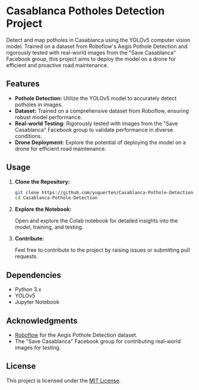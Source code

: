 # Casablanca Potholes Detection Project

Detect and map potholes in Casablanca using the YOLOv5 computer vision model. Trained on a dataset from Roboflow's Aegis Pothole Detection and rigorously tested with real-world images from the "Save Casablanca" Facebook group, this project aims to deploy the model on a drone for efficient and proactive road maintenance.

## Features

- **Pothole Detection:** Utilize the YOLOv5 model to accurately detect potholes in images.
- **Dataset:** Trained on a comprehensive dataset from Roboflow, ensuring robust model performance.
- **Real-world Testing:** Rigorously tested with images from the "Save Casablanca" Facebook group to validate performance in diverse conditions.
- **Drone Deployment:** Explore the potential of deploying the model on a drone for efficient road maintenance.

## Usage

1. **Clone the Repository:**

   ```bash
   git clone https://github.com/yuguerten/Casablanca-Pothole-Detection.git
   cd Casablanca-Pothole-Detection
2. **Explore the Notebook:**

   Open and explore the Colab notebook for detailed insights into the model, training, and testing.

3. **Contribute:**

   Feel free to contribute to the project by raising issues or submitting pull requests.

## Dependencies

- Python 3.x
- YOLOv5
- Jupyter Notebook

## Acknowledgments

- [Roboflow](https://universe.roboflow.com/aegis/pothole-detection-i00zy) for the Aegis Pothole Detection dataset.
- The "Save Casablanca" Facebook group for contributing real-world images for testing.

## License

This project is licensed under the [MIT License](LICENSE).
```
